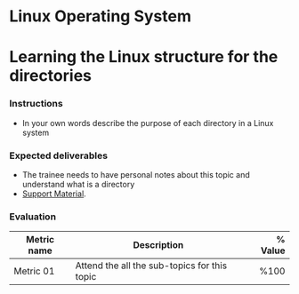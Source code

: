# Linux Operating System
# Learning the Linux structure for the directories

### Instructions
- In your own words describe the purpose of each directory in a Linux system

### Expected deliverables
- The trainee needs to have personal notes about this topic and understand what is a directory
- [Support Material](https://bit.ly/37BdIkk).



### Evaluation

| Metric name | Description | % Value |
| ----------- |-------------| -------:|
| Metric 01   | Attend the all the sub-topics for this topic | %100 |
